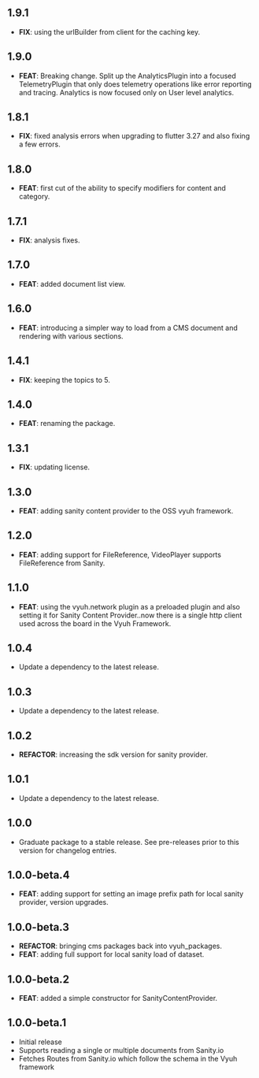 ## 1.9.1

 - **FIX**: using the urlBuilder from client for the caching key.

## 1.9.0

 - **FEAT**: Breaking change. Split up the AnalyticsPlugin into a focused TelemetryPlugin that only does telemetry operations like error reporting and tracing. Analytics is now focused only on User level analytics.

## 1.8.1

 - **FIX**: fixed analysis errors when upgrading to flutter 3.27 and also fixing a few errors.

## 1.8.0

 - **FEAT**: first cut of the ability to specify modifiers for content and category.

## 1.7.1

 - **FIX**: analysis fixes.

## 1.7.0

 - **FEAT**: added document list view.

## 1.6.0

 - **FEAT**: introducing a simpler way to load from a CMS document and rendering with various sections.

## 1.4.1

 - **FIX**: keeping the topics to 5.

## 1.4.0

 - **FEAT**: renaming the package.

## 1.3.1

 - **FIX**: updating license.

## 1.3.0

 - **FEAT**: adding sanity content provider to the OSS vyuh framework.

## 1.2.0

 - **FEAT**: adding support for FileReference, VideoPlayer supports  FileReference from Sanity.

## 1.1.0

 - **FEAT**: using the vyuh.network plugin as a preloaded plugin and also setting it for Sanity Content Provider..now there is a single http client used across the board in the Vyuh Framework.

## 1.0.4

 - Update a dependency to the latest release.

## 1.0.3

 - Update a dependency to the latest release.

## 1.0.2

 - **REFACTOR**: increasing the sdk version for sanity provider.

## 1.0.1

 - Update a dependency to the latest release.

## 1.0.0

 - Graduate package to a stable release. See pre-releases prior to this version for changelog entries.

## 1.0.0-beta.4

 - **FEAT**: adding support for setting an image prefix path for local sanity provider, version upgrades.

## 1.0.0-beta.3

 - **REFACTOR**: bringing cms packages back into vyuh_packages.
 - **FEAT**: adding full support for local sanity load of dataset.

## 1.0.0-beta.2

 - **FEAT**: added a simple constructor for SanityContentProvider.

## 1.0.0-beta.1

- Initial release
- Supports reading a single or multiple documents from Sanity.io
- Fetches Routes from Sanity.io which follow the schema in the Vyuh framework
